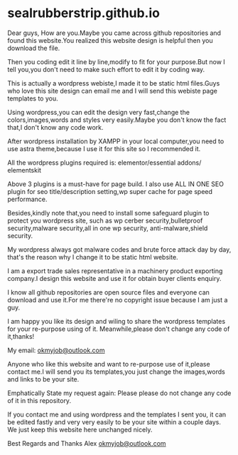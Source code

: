 # sealrubberstrip.github.io
Dear guys,
How are you.Maybe you came across github repositories and found this website.You realized this website design is helpful then you download the file.

Then you coding edit it line by line,modify to fit for your purpose.But now I tell you,you don't need to make such effort to edit it by coding way.

This is actually a wordpress webiste,I made it to be static html files.Guys who love this site design can email me and I will send this webiste page templates to you.

Using wordpress,you can edit the design very fast,change the colors,images,words and styles very easily.Maybe you don't know the fact that,I don't know any code work.

After wordpress installation by XAMPP in your local computer,you need to use astra theme,because I use it for this site so I  recommended it.

All the wordpress plugins required is: elementor/essential addons/ elementskit 

Above 3 plugins is a must-have for page build. 
I also use ALL IN ONE SEO plugin for seo title/description setting,wp super cache for page speed performance.

Besides,kindly note that,you need to install some safeguard plugin to protect you wordpress site,
such as wp cerber security,bulletproof security,malware security,all in one wp security, anti-malware,shield security.

My wordpress always got malware codes and brute force attack day by day, that's the reason why I change it to be static html website.

I am a export trade sales representative in a machinery product exporting company.I design this website and use it for obtain buyer clients enquiry.

I know all github repositories are open source files and everyone can download and use it.For me there're no copyright issue because I am just a guy.

I am happy you like its design and wiling to share the wordpress templates for your re-purpose using of it. Meanwhile,please don't change any code of it,thanks!

My email: okmyjob@outlook.com 

Anyone who like this website and want to re-purpose use of it,please contact me.I will send you its templates,you just change the images,words and links to be your site.

Emphatically State my request again: Please please do not change any code of it in this repository.

If you contact me and using wordpress and the templates I sent you, it can be edited fastly and very very easily to be your site within a couple days.
We just keep this website here unchanged nicely. 

Best Regards and Thanks
Alex
okmyjob@outlook.com

